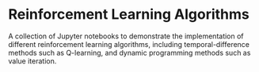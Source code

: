 # Reinforcement Learning Algorithms
A collection of Jupyter notebooks to demonstrate the implementation of different reinforcement learning algorithms, including temporal-difference methods such as Q-learning, and dynamic programming methods such as value iteration.
